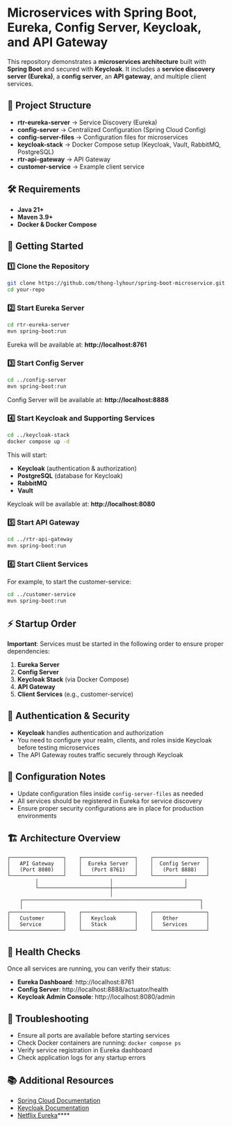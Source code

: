 # Microservices with Spring Boot, Eureka, Config Server, Keycloak, and API Gateway

This repository demonstrates a **microservices architecture** built with **Spring Boot** and secured with **Keycloak**. It includes a **service discovery server (Eureka)**, a **config server**, an **API gateway**, and multiple client services.

## 📂 Project Structure

- **rtr-eureka-server** → Service Discovery (Eureka)
- **config-server** → Centralized Configuration (Spring Cloud Config)
- **config-server-files** → Configuration files for microservices
- **keycloak-stack** → Docker Compose setup (Keycloak, Vault, RabbitMQ, PostgreSQL)
- **rtr-api-gateway** → API Gateway
- **customer-service** → Example client service

## 🛠 Requirements

- **Java 21+**
- **Maven 3.9+**
- **Docker & Docker Compose**

## 🚀 Getting Started

### 1️⃣ Clone the Repository

```bash
git clone https://github.com/thong-lyhour/spring-boot-microservice.git
cd your-repo
```

### 2️⃣ Start Eureka Server

```bash
cd rtr-eureka-server
mvn spring-boot:run
```

Eureka will be available at: **http://localhost:8761**

### 3️⃣ Start Config Server

```bash
cd ../config-server
mvn spring-boot:run
```

Config Server will be available at: **http://localhost:8888**

### 4️⃣ Start Keycloak and Supporting Services

```bash
cd ../keycloak-stack
docker compose up -d
```

This will start:
- **Keycloak** (authentication & authorization)
- **PostgreSQL** (database for Keycloak)
- **RabbitMQ**
- **Vault**

Keycloak will be available at: **http://localhost:8080**

### 5️⃣ Start API Gateway

```bash
cd ../rtr-api-gateway
mvn spring-boot:run
```

### 6️⃣ Start Client Services

For example, to start the customer-service:

```bash
cd ../customer-service
mvn spring-boot:run
```

## ⚡ Startup Order

**Important**: Services must be started in the following order to ensure proper dependencies:

1. **Eureka Server**
2. **Config Server**
3. **Keycloak Stack** (via Docker Compose)
4. **API Gateway**
5. **Client Services** (e.g., customer-service)

## 🔐 Authentication & Security

- **Keycloak** handles authentication and authorization
- You need to configure your realm, clients, and roles inside Keycloak before testing microservices
- The API Gateway routes traffic securely through Keycloak

## 📌 Configuration Notes

- Update configuration files inside `config-server-files` as needed
- All services should be registered in Eureka for service discovery
- Ensure proper security configurations are in place for production environments

## 🏗 Architecture Overview

```
┌─────────────────┐    ┌─────────────────┐    ┌─────────────────┐
│   API Gateway   │    │  Eureka Server  │    │  Config Server  │
│   (Port 8080)   │    │   (Port 8761)   │    │   (Port 8888)   │
└─────────────────┘    └─────────────────┘    └─────────────────┘
         │                       │                       │
         └───────────────────────┼───────────────────────┘
                                 │
    ┌─────────────────────────────────────────────────────────┐
    │                                                         │
┌─────────────────┐    ┌─────────────────┐    ┌─────────────────┐
│   Customer      │    │   Keycloak      │    │   Other         │
│   Service       │    │   Stack         │    │   Services      │
└─────────────────┘    └─────────────────┘    └─────────────────┘
```

## 🚦 Health Checks

Once all services are running, you can verify their status:

- **Eureka Dashboard**: http://localhost:8761
- **Config Server**: http://localhost:8888/actuator/health
- **Keycloak Admin Console**: http://localhost:8080/admin

## 🐛 Troubleshooting

- Ensure all ports are available before starting services
- Check Docker containers are running: `docker compose ps`
- Verify service registration in Eureka dashboard
- Check application logs for any startup errors

## 📚 Additional Resources

- [Spring Cloud Documentation](https://spring.io/projects/spring-cloud)
- [Keycloak Documentation](https://www.keycloak.org/documentation)
- [Netflix Eureka](https://github.com/Netflix/eureka)****
